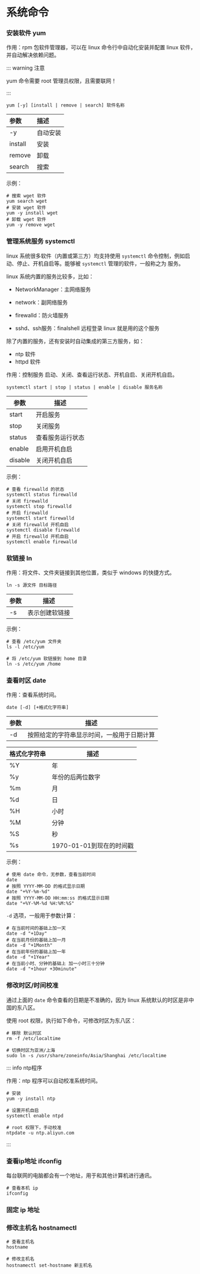 # 系统命令

### 安装软件 yum

作用：rpm 包软件管理器，可以在 linux 命令行中自动化安装并配置 linux 软件，并自动解决依赖问题。

::: warning 注意

yum 命令需要 root 管理员权限，且需要联网！

:::

```shell
yum [-y] [install | remove | search] 软件名称
```

| 参数    | 描述     |
| :------ | :------- |
| -y      | 自动安装 |
| install | 安装     |
| remove  | 卸载     |
| search  | 搜索     |

示例：

```shell
# 搜索 wget 软件
yum search wget
# 安装 wget 软件
yum -y install wget
# 卸载 wget 软件
yum -y remove wget
```



### 管理系统服务 systemctl

linux 系统很多软件（内置或第三方）均支持使用 `systemctl` 命令控制，例如启动、停止、开机自启等。能够被  `systemctl` 管理的软件，一般称之为 服务。

linux 系统内置的服务比较多，比如：

- NetworkManager：主网络服务

- network：副网络服务

- firewalld：防火墙服务

- sshd、ssh服务：finalshell 远程登录 linux 就是用的这个服务

除了内置的服务，还有安装时自动集成的第三方服务，如：

- ntp 软件
- httpd 软件



作用：控制服务 启动、关闭、查看运行状态、开机自启、关闭开机自启。

```shell
systemctl start | stop | status | enable | disable 服务名称
```

| 参数    | 描述             |
| ------- | ---------------- |
| start   | 开启服务         |
| stop    | 关闭服务         |
| status  | 查看服务运行状态 |
| enable  | 启用开机自启     |
| disable | 关闭开机自启     |

示例：

```shell
# 查看 firewalld 的状态
systemctl status firewalld
# 关闭 firewalld
systemctl stop firewalld
# 开启 firewalld
systemctl start firewalld
# 关闭 firewalld 开机自启
systemctl disable firewalld
# 开启 firewalld 开机自启
systemctl enable firewalld
```



### 软链接 ln

作用：将文件、文件夹链接到其他位置，类似于 windows 的快捷方式。

```shell
ln -s 源文件 目标路径
```

| 参数 | 描述           |
| ---- | -------------- |
| -s   | 表示创建软链接 |

示例：

```shell
# 查看 /etc/yum 文件夹
ls -l /etc/yum

# 将 /etc/yum 软链接到 home 目录
ln -s /etc/yum /home
```



### 查看时区 date

作用：查看系统时间。

```shell
date [-d] [+格式化字符串]
```

| 参数 | 描述                                       |
| ---- | ------------------------------------------ |
| -d   | 按照给定的字符串显示时间，一般用于日期计算 |

| 格式化字符串 | 描述                     |
| ------------ | ------------------------ |
| %Y           | 年                       |
| %y           | 年份的后两位数字         |
| %m           | 月                       |
| %d           | 日                       |
| %H           | 小时                     |
| %M           | 分钟                     |
| %S           | 秒                       |
| %s           | 1970-01-01到现在的时间戳 |

示例：

```shell
# 使用 date 命令，无参数，查看当前时间
date
# 按照 YYYY-MM-DD 的格式显示日期
date "+%Y-%m-%d"
# 按照 YYYY-MM-DD HH:mm:ss 的格式显示日期
date "+%Y-%M-%d %H:%M:%S"
```

`-d` 选项，一般用于参数计算：

```shell
# 在当前时间的基础上加一天
date -d "+1Day"
# 在当前月份的基础上加一月
date -d "+1Month"
# 在当前年份的基础上加一年
date -d "+1Year"
# 在当前小时、分钟的基础上 加一小时三十分钟
date -d "+1hour +30minute"
```



### 修改时区/时间校准

通过上面的 `date` 命令查看的日期是不准确的，因为 linux 系统默认的时区是非中国的东八区。

使用 root 权限，执行如下命令，可修改时区为东八区：

```shell
# 移除 默认时区
rm -f /etc/localtime

# 切换时区为亚洲/上海
sudo ln -s /usr/share/zoneinfo/Asia/Shanghai /etc/localtime
```

::: info ntp程序

作用：ntp 程序可以自动校准系统时间。

```shell
# 安装
yum -y install ntp

# 设置开机自启
systemctl enable ntpd

# root 权限下，手动校准
ntpdate -u ntp.aliyun.com
```

:::



### 查看ip地址 ifconfig

每台联网的电脑都会有一个地址，用于和其他计算机进行通讯。

```shell
# 查看本机 ip
ifconfig
```



### 固定 ip 地址





### 修改主机名 hostnamectl

```shell
# 查看主机名
hostname

# 修改主机名
hostnamectl set-hostname 新主机名
```

































